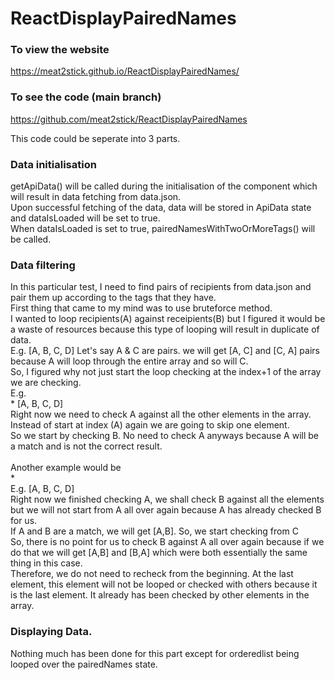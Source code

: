 # ReactDisplayPairedNames
 
### To view the website
https://meat2stick.github.io/ReactDisplayPairedNames/

### To see the code (main branch)
https://github.com/meat2stick/ReactDisplayPairedNames

This code could be seperate into 3 parts.<br />

### Data initialisation
getApiData() will be called during the initialisation of the component which will result in data fetching from data.json. <br />
Upon successful fetching of the data, data will be stored in ApiData state and dataIsLoaded will be set to true. <br />
When dataIsLoaded is set to true, pairedNamesWithTwoOrMoreTags() will be called. <br />

### Data filtering
In this particular test, I need to find pairs of recipients from data.json and pair them up according to the tags that they have.<br />
First thing that came to my mind was to use bruteforce method. <br />
I wanted to loop recipients(A) against receipients(B) but I figured it would be a waste of resources because this type of looping will result in
duplicate of data.<br />
E.g. [A, B, C, D] Let's say A & C are pairs. we will get [A, C] and [C, A] pairs because A will loop through the entire array and so will C.<br />
So, I figured why not just start the loop checking at the index+1 of the array we are checking.<br />
E.g. <br />
 *
[A, B, C, D] <br />
Right now we need to check A against all the other elements in the array. Instead of start at index (A) again we are going to skip one element.<br />
So we start by checking B. No need to check A anyways because A will be a match and is not the correct result.<br />
<br />
Another example would be <br />
            * <br />
E.g. [A, B, C, D] <br />
Right now we finished checking A, we shall check B against all the elements but we will not start from A all over again because A has already checked B for us.  <br />
If A and B are a match, we will get [A,B]. So, we start checking from C<br />
So, there is no point for us to check B against A all over again because if we do that we will get
[A,B] and [B,A] which were both essentially the same thing in this case.  <br />
Therefore, we do not need to recheck from the beginning.
At the last element, this element will not be looped or checked with others because it is the last element. It already has been checked by other elements in the array.
<br />

### Displaying Data.
Nothing much has been done for this part except for orderedlist being looped over the pairedNames state.




